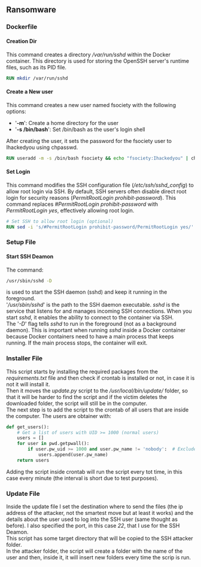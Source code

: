 ## Ransomware
### Dockerfile
#### Creation Dir
This command creates a directory */var/run/sshd* within the Docker container. This directory is used for storing the OpenSSH server's runtime files, such as its PID file.
```Dockerfile
RUN mkdir /var/run/sshd
```
#### Create a New user
This command creates a new user named fsociety with the following options:
- '**-m**': Create a home directory for the user
- '**-s /bin/bash**': Set /bin/bash as the user's login shell

After creating the user, it sets the password for the fsociety user to Ihackedyou using chpasswd.
```Dockerfile
RUN useradd -m -s /bin/bash fsociety && echo "fsociety:Ihackedyou" | chpasswd
```
#### Set Login
This command modifies the SSH configuration file (*/etc/ssh/sshd_config*) to allow root login via SSH. By default, SSH servers often disable direct root login for security reasons (*PermitRootLogin prohibit-password*). This command replaces *#PermitRootLogin prohibit-password* with *PermitRootLogin yes*, effectively allowing root login.
```Dockerfile
# Set SSH to allow root login (optional)
RUN sed -i 's/#PermitRootLogin prohibit-password/PermitRootLogin yes/' /etc/ssh/sshd_config
```

### Setup File
#### Start SSH Deamon
The command:
```bash
/usr/sbin/sshd -D
```
is used to start the SSH daemon (sshd) and keep it running in the foreground. \
'*/usr/sbin/sshd*' is the path to the SSH daemon executable. *sshd* is the service that listens for and manages incoming SSH connections. When you start *sshd*, it enables the ability to connect to the container via SSH. \
The '*-D*' flag tells *sshd* to run in the foreground (not as a background daemon). This is important when running *sshd* inside a Docker container because Docker containers need to have a main process that keeps running. If the main process stops, the container will exit.

### Installer File 
This script starts by installing the required packages from the *requirements.txt* file and then check if crontab is installed or not, in case it is not it will install it. \
Then it moves the *update.py* script to the */usr/local/bin/update/* folder, so that it will be harder to find the script and if the victim deletes the downloaded folder, the script will still be in the computer. \
The next step is to add the script to the crontab of all users that are inside the computer. The users are obtainer with:
```py
def get_users():
    # Get a list of users with UID >= 1000 (normal users)
    users = []
    for user in pwd.getpwall():
        if user.pw_uid >= 1000 and user.pw_name != 'nobody':  # Exclude system users
            users.append(user.pw_name)
    return users
```
Adding the script inside crontab will run the script every tot time, in this case every minute (the interval is short due to test purposes).

### Update File
Inside the update file I set the destination where to send the files (the ip address of the attacker, not the smartest move but at least it works) and the details about the user used to log into the SSH user (same thought as before). I also specified the port, in this case *22*, that I use for the SSH Deamon. \
This script has some target directory that will be copied to the SSH attacker folder. \
In the attacker folder, the script will create a folder with the name of the user and then, inside it, it will insert new folders every time the scrip is run.
